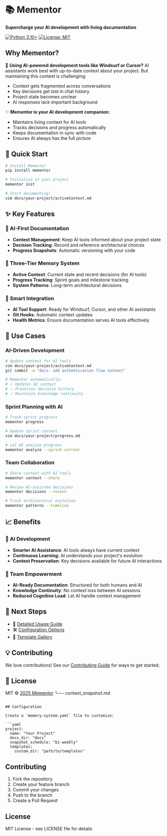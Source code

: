 # 📚 Mementor

**Supercharge your AI development with living documentation**

[![Python 3.10+](https://img.shields.io/badge/python-3.10+-blue.svg)](https://www.python.org/downloads/)
[![License: MIT](https://img.shields.io/badge/License-MIT-yellow.svg)](https://opensource.org/licenses/MIT)

## Why Mementor?

🤖 **Using AI-powered development tools like Windsurf or Cursor?**
AI assistants work best with up-to-date context about your project. But maintaining this context is challenging:

- Context gets fragmented across conversations
- Key decisions get lost in chat history
- Project state becomes unclear
- AI responses lack important background

✨ **Mementor is your AI development companion:**
- Maintains living context for AI tools
- Tracks decisions and progress automatically
- Keeps documentation in sync with code
- Ensures AI always has the full picture

## 🚀 Quick Start

```bash
# Install Mementor
pip install mementor

# Initialize in your project
mementor init

# Start documenting!
vim docs/your-project/activeContext.md
```

## ✨ Key Features

### 🤖 AI-First Documentation
- **Context Management**: Keep AI tools informed about your project state
- **Decision Tracking**: Record and reference architectural choices
- **Progress Snapshots**: Automatic versioning with your code

### 🧠 Three-Tier Memory System
- **Active Context**: Current state and recent decisions (for AI tools)
- **Progress Tracking**: Sprint goals and milestone tracking
- **System Patterns**: Long-term architectural decisions

### 🎯 Smart Integration
- **AI Tool Support**: Ready for Windsurf, Cursor, and other AI assistants
- **Git Hooks**: Automatic context updates
- **Health Metrics**: Ensure documentation serves AI tools effectively

## 🎯 Use Cases

### AI-Driven Development
```bash
# Update context for AI tools
vim docs/your-project/activeContext.md
git commit -m "docs: add authentication flow context"

# Mementor automatically:
# ✓ Updates AI context
# ✓ Preserves decision history
# ✓ Maintains knowledge continuity
```

### Sprint Planning with AI
```bash
# Track sprint progress
mementor progress

# Update sprint context
vim docs/your-project/progress.md

# Let AI analyze progress
mementor analyze --sprint-current
```

### Team Collaboration
```bash
# Share context with AI tools
mementor context --share

# Review AI-assisted decisions
mementor decisions --recent

# Track architectural evolution
mementor patterns --timeline
```

## 📈 Benefits

### 🤖 AI Development
- **Smarter AI Assistance**: AI tools always have current context
- **Continuous Learning**: AI understands your project's evolution
- **Context Preservation**: Key decisions available for future AI interactions

### 💪 Team Empowerment
- **AI-Ready Documentation**: Structured for both humans and AI
- **Knowledge Continuity**: No context loss between AI sessions
- **Reduced Cognitive Load**: Let AI handle context management

## 🔗 Next Steps

- 📖 [Detailed Usage Guide](docs/mementor_docs/USAGE.md)
- 🛠️ [Configuration Options](docs/mementor_docs/CONFIGURATION.md)
- 🎨 [Template Gallery](docs/mementor_docs/TEMPLATES.md)

## 💡 Contributing

We love contributions! See our [Contributing Guide](CONTRIBUTING.md) for ways to get started.

## 📄 License

MIT © [2025 Mementor](LICENSE)
            └── context_snapshot.md
```

## Configuration

Create a `memory-system.yaml` file to customize:

```yaml
project:
  name: "Your Project"
  docs_dir: "docs"
  snapshot_schedule: "bi-weekly"
  templates:
    custom_dir: "path/to/templates"
```

## Contributing

1. Fork the repository
2. Create your feature branch
3. Commit your changes
4. Push to the branch
5. Create a Pull Request

## License

MIT License - see LICENSE file for details
